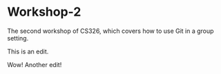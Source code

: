 # Workshop-2

The second workshop of CS326, which covers how to use Git in a group setting.

This is an edit.

Wow! Another edit!
